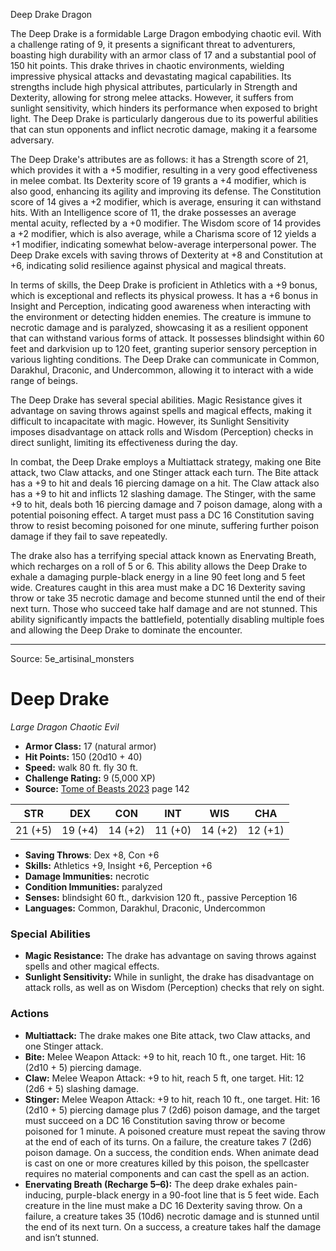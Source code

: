 <MonsterName/>Deep Drake</MonsterName>
<CreatureType/>Dragon</CreatureType>

<summary>The Deep Drake is a formidable Large Dragon embodying chaotic evil. With a challenge rating of 9, it presents a significant threat to adventurers, boasting high durability with an armor class of 17 and a substantial pool of 150 hit points. This drake thrives in chaotic environments, wielding impressive physical attacks and devastating magical capabilities. Its strengths include high physical attributes, particularly in Strength and Dexterity, allowing for strong melee attacks. However, it suffers from sunlight sensitivity, which hinders its performance when exposed to bright light. The Deep Drake is particularly dangerous due to its powerful abilities that can stun opponents and inflict necrotic damage, making it a fearsome adversary.</summary>

<detail>

The Deep Drake's attributes are as follows: it has a Strength score of 21, which provides it with a +5 modifier, resulting in a very good effectiveness in melee combat. Its Dexterity score of 19 grants a +4 modifier, which is also good, enhancing its agility and improving its defense. The Constitution score of 14 gives a +2 modifier, which is average, ensuring it can withstand hits. With an Intelligence score of 11, the drake possesses an average mental acuity, reflected by a +0 modifier. The Wisdom score of 14 provides a +2 modifier, which is also average, while a Charisma score of 12 yields a +1 modifier, indicating somewhat below-average interpersonal power. The Deep Drake excels with saving throws of Dexterity at +8 and Constitution at +6, indicating solid resilience against physical and magical threats.

In terms of skills, the Deep Drake is proficient in Athletics with a +9 bonus, which is exceptional and reflects its physical prowess. It has a +6 bonus in Insight and Perception, indicating good awareness when interacting with the environment or detecting hidden enemies. The creature is immune to necrotic damage and is paralyzed, showcasing it as a resilient opponent that can withstand various forms of attack. It possesses blindsight within 60 feet and darkvision up to 120 feet, granting superior sensory perception in various lighting conditions. The Deep Drake can communicate in Common, Darakhul, Draconic, and Undercommon, allowing it to interact with a wide range of beings.

The Deep Drake has several special abilities. Magic Resistance gives it advantage on saving throws against spells and magical effects, making it difficult to incapacitate with magic. However, its Sunlight Sensitivity imposes disadvantage on attack rolls and Wisdom (Perception) checks in direct sunlight, limiting its effectiveness during the day.

In combat, the Deep Drake employs a Multiattack strategy, making one Bite attack, two Claw attacks, and one Stinger attack each turn. The Bite attack has a +9 to hit and deals 16 piercing damage on a hit. The Claw attack also has a +9 to hit and inflicts 12 slashing damage. The Stinger, with the same +9 to hit, deals both 16 piercing damage and 7 poison damage, along with a potential poisoning effect. A target must pass a DC 16 Constitution saving throw to resist becoming poisoned for one minute, suffering further poison damage if they fail to save repeatedly.

The drake also has a terrifying special attack known as Enervating Breath, which recharges on a roll of 5 or 6. This ability allows the Deep Drake to exhale a damaging purple-black energy in a line 90 feet long and 5 feet wide. Creatures caught in this area must make a DC 16 Dexterity saving throw or take 35 necrotic damage and become stunned until the end of their next turn. Those who succeed take half damage and are not stunned. This ability significantly impacts the battlefield, potentially disabling multiple foes and allowing the Deep Drake to dominate the encounter.</detail>



---

Source: 5e_artisinal_monsters

# Deep Drake

*Large* *Dragon* *Chaotic Evil*

- **Armor Class:** 17 (natural armor)
- **Hit Points:** 150 (20d10 + 40)
- **Speed:** walk 80 ft. fly 30 ft.
- **Challenge Rating:** 9 (5,000 XP)
- **Source:** [Tome of Beasts 2023](https://koboldpress.com/kpstore/product/tome-of-beasts-1-2023-edition/) page 142

| STR | DEX | CON | INT | WIS | CHA |
| --- | --- | --- | --- | --- | --- |
| 21 (+5) | 19 (+4) | 14 (+2) | 11 (+0) | 14 (+2) | 12 (+1) |

- **Saving Throws**: Dex +8, Con +6
- **Skills:** Athletics +9, Insight +6, Perception +6
- **Damage Immunities:** necrotic
- **Condition Immunities:** paralyzed
- **Senses:** blindsight 60 ft., darkvision 120 ft., passive Perception 16
- **Languages:** Common, Darakhul, Draconic, Undercommon

### Special Abilities

- **Magic Resistance:** The drake has advantage on saving throws against spells and other magical effects.
- **Sunlight Sensitivity:** While in sunlight, the drake has disadvantage on attack rolls, as well as on Wisdom (Perception) checks that rely on sight.

### Actions

- **Multiattack:** The drake makes one Bite attack, two Claw attacks, and one Stinger attack.
- **Bite:** Melee Weapon Attack: +9 to hit, reach 10 ft., one target. Hit: 16 (2d10 + 5) piercing damage.
- **Claw:** Melee Weapon Attack: +9 to hit, reach 5 ft, one target. Hit: 12 (2d6 + 5) slashing damage.
- **Stinger:** Melee Weapon Attack: +9 to hit, reach 10 ft., one target. Hit: 16 (2d10 + 5) piercing damage plus 7 (2d6) poison damage, and the target must succeed on a DC 16 Constitution saving throw or become poisoned for 1 minute. A poisoned creature must repeat the saving throw at the end of each of its turns. On a failure, the creature takes 7 (2d6) poison damage. On a success, the condition ends. When animate dead is cast on one or more creatures killed by this poison, the spellcaster requires no material components and can cast the spell as an action.
- **Enervating Breath (Recharge 5–6):** The deep drake exhales pain-inducing, purple-black energy in a 90-foot line that is 5 feet wide. Each creature in the line must make a DC 16 Dexterity saving throw. On a failure, a creature takes 35 (10d6) necrotic damage and is stunned until the end of its next turn. On a success, a creature takes half the damage and isn’t stunned.


